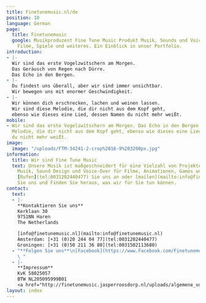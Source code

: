 ```yaml
---
title: Finetunemusic.nl/de
position: 10
language: German
page:
  title: Finetunemusic
  google: Musikproduzent Fine Tune Music Produkt Musik, Sounds und Voice-overs für  Radio-TV-Spots,
    Filme, Spiele und weiteres. Ein Einblick in unser Portfolio.
introduction:
- |-
  Wir sind das erste Vogelzwitschern am Morgen.
  Das Geräusch von Regen nach Dürre.
  Das Echo in den Bergen.
- |-
  Du findest uns überall, aber wir sind immer unsichtbar.
  Wir bewegen uns mit enormer Geschwindigkeit.
- |-
  Wir können dich erschrecken, lachen und weinen lassen.
  Wir sind diese Melodie, die dir nicht aus dem Kopf geht,
  ebenso wie dieses eine Lied, dessen Namen du nicht mehr weißt.
mobile:
- Wir sind das erste Vogelzwitschern am Morgen. Das Echo in den Bergen. Wir sind diese
  Melodie, die dir nicht aus dem Kopf geht, ebenso wie dieses eine Lied, dessen Namen
  du nicht mehr weißt.
image:
  image: "/uploads/FTM-34241-2-crop%2016-9%203200px.jpg"
information:
  title: Wir sind Fine Tune Music
  text: Unsere Musik ist maßgeschneidert für eine Vielzahl von Projekten. Wir bieten
    Musik, Sound Design und Voice-Over für Filme, Animationen, Games und Werbung an.
    [Rufen](tel:0031202440477) Sie uns an oder [mailen](mailto:info@finetunemusic.nl)
    Sie uns und Finden Sie heraus, was wir für Sie tun können.
contact:
  text:
  - |-
    **Kontaktieren Sie uns**
    Kerklaan 30
    9751NN Haren
    The Netherlands

    [info@finetunemusic.nl](mailto:info@finetunemusic.nl)
    Amsterdam: [+31 (0)20 244 04 77](tel:0031202440477)
    Groningen: [+31 (0)50 211 36 80](tel:0031502113680)
  - "**Folgen Sie uns**\n[Facebook](https://www.Facebook.com/Finetunemusic.nl/)\n[Instagram](https://www.instagram.com/fine_tune_music/)\n[Twitter](https://twitter.com/FineTune_Music)
    \ "
  - |-
    **Impressum**
    KvK 58025057
    BTW NL205095999B01
    <a href="http://finetunemusic.jasperroosdorp.nl/uploads/algemene_voorwaarden.pdf" target="_blank">Allgemeine Geschäftsbedingungen</a>
layout: index
---
```


